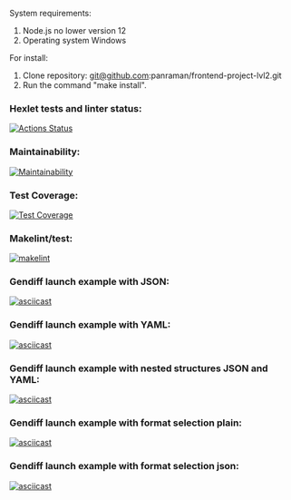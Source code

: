 System requirements:
  1. Node.js no lower version 12
  2. Operating system Windows

For install:
  1. Clone repository: git@github.com:panraman/frontend-project-lvl2.git
  2. Run the command "make install".

### Hexlet tests and linter status:
[![Actions Status](https://github.com/panraman/frontend-project-lvl2/workflows/hexlet-check/badge.svg)](https://github.com/panraman/frontend-project-lvl2/actions)

### Maintainability: 
[![Maintainability](https://api.codeclimate.com/v1/badges/40dfb6d4e8f3daa3aeb0/maintainability)](https://codeclimate.com/github/panraman/frontend-project-lvl2/maintainability)

### Test Coverage: 
[![Test Coverage](https://api.codeclimate.com/v1/badges/40dfb6d4e8f3daa3aeb0/test_coverage)](https://codeclimate.com/github/panraman/frontend-project-lvl2/test_coverage)

### Makelint/test: 
[![makelint](https://github.com/panraman/frontend-project-lvl2/actions/workflows/makelint.yml/badge.svg)](https://github.com/panraman/frontend-project-lvl2/actions/workflows/makelint.yml)

### Gendiff launch example with JSON: 
[![asciicast](https://asciinema.org/a/PSZzxyZifVMqHdr1LEw36ZZhF.svg)](https://asciinema.org/a/PSZzxyZifVMqHdr1LEw36ZZhF)

### Gendiff launch example with YAML: 
[![asciicast](https://asciinema.org/a/XhrCUlLCmSOAaoT6Lu8f5MiFF.svg)](https://asciinema.org/a/XhrCUlLCmSOAaoT6Lu8f5MiFF)

### Gendiff launch example with nested structures JSON and YAML:
[![asciicast](https://asciinema.org/a/FYlr4Fd2Dq0kNBihcHINMxMW8.svg)](https://asciinema.org/a/FYlr4Fd2Dq0kNBihcHINMxMW8)

### Gendiff launch example with format selection plain:
[![asciicast](https://asciinema.org/a/fYgttqriIgayXhK8s68mreBd6.svg)](https://asciinema.org/a/fYgttqriIgayXhK8s68mreBd6)

### Gendiff launch example with format selection json:
[![asciicast](https://asciinema.org/a/ChfnKoEdhUWNzgGMdwjyvSX3U.svg)](https://asciinema.org/a/ChfnKoEdhUWNzgGMdwjyvSX3U)